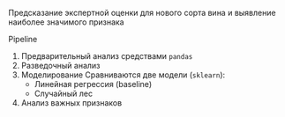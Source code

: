 Предсказание экспертной оценки для нового сорта вина и выявление наиболее значимого признака

Pipeline
1. Предварительный анализ средствами `pandas`
2. Разведочный анализ
3. Моделирование
    Сравниваются две модели (`sklearn`):
      * Линейная регрессия (baseline)
      * Случайный лес
4. Анализ важных признаков
